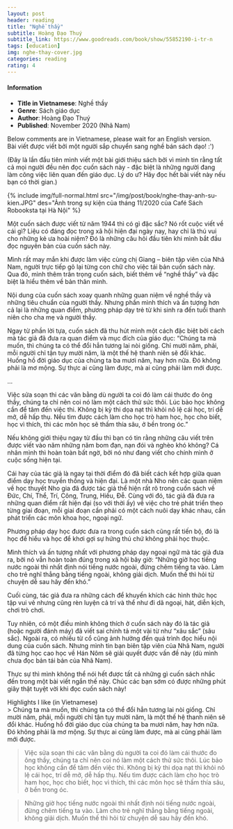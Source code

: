 ```yaml
---
layout: post
header: reading
title: "Nghề thầy"
subtitle: Hoàng Đạo Thuý
subtitle_link: https://www.goodreads.com/book/show/55852190-i-tr-n
tags: [education]
img: nghe-thay-cover.jpg
categories: reading
rating: 4
---
```

<h4 class="post-more">Information</h4>

- **Title in Vietnamese**: Nghề thầy
- **Genre**: Sách giáo dục
- **Author**: Hoàng Đạo Thuý
- **Published**: November 2020 (Nhã Nam)

<div class="alert alert-success" role="alert">
Below comments are in Vietnamese, please wait for an English version.
</div>
Bài viết được viết bởi một người sắp chuyển sang nghề bán sách dạo! :')

(Đây là lần đầu tiên mình viết một bài giới thiệu sách bởi vì mình tin rằng tất cả mọi người đều nên đọc cuốn sách này - đặc biệt là những người đang làm công việc liên quan đến giáo dục. Lý do ư? Hãy đọc hết bài viết này nếu bạn có thời gian.)

{% include img/full-normal.html src="/img/post/book/nghe-thay-anh-su-kien.JPG" des="Ảnh trong sự kiện của tháng 11/2020 của Café Sách Robooksta tại Hà Nội" %}

Một cuốn sách được viết từ năm 1944 thì có gì đặc sắc? Nó rốt cuộc viết về cái gì? Liệu có đáng đọc trong xã hội hiện đại ngày nay, hay chỉ là thú vui cho những kẻ ưa hoài niệm? Đó là những câu hỏi đầu tiên khi mình bắt đầu đọc nguyên bản của cuốn sách này.

Mình rất may mắn khi được làm việc cùng chị Giang – biên tập viên của Nhã Nam, người trực tiếp gõ lại từng con chữ cho việc tái bản cuốn sách này. Qua đó, mình thêm trân trọng cuốn sách, biết thêm về “nghề thầy” và đặc biệt là hiểu thêm về bản thân mình.

Nội dung của cuốn sách xoay quanh những quan niệm về nghề thầy và những tiêu chuẩn của người thầy. Nhưng phần mình thích và ấn tượng hơn cả lại là những quan điểm, phương pháp dạy trẻ từ khi sinh ra đến tuổi thanh niên cho cha mẹ và người thầy.

Ngay từ phần lời tựa, cuốn sách đã thu hút mình một cách đặc biệt bởi cách mà tác giả đã đưa ra quan điểm và mục đích của giáo dục:
“Chúng ta mà muốn, thì chúng ta có thể đổi hẳn tương lai nòi giống. Chỉ mười năm, phải, mỗi người chỉ tận tụy mười năm, là một thế hệ thanh niên sẽ đổi khác. Huống hồ đời giáo dục của chúng ta ba mươi năm, hay hơn nữa. Đó không phải là mơ mộng. Sự thực ai cũng làm được, mà ai cũng phải làm mới được.

…

Việc sửa soạn thi các văn bằng dù người ta coi đó làm cái thước đo ông thầy, chúng ta chỉ nên coi nó làm một cách thử sức thôi. Lúc bảo học không cần để tâm đến việc thi. Không bị kỳ thi dọa nạt thì khỏi nô lệ cái học, trí dễ mở, dễ hấp thụ. Nếu tìm được cách làm cho học trò ham học, học cho biết, học vì thích, thì các môn học sẽ thấm thía sâu, ở bền trong óc.”

Nếu không giới thiệu ngay từ đầu thì bạn có tin rằng những câu viết trên được viết vào năm những năm bom đạn, nạn đói và nghèo khó không? Cá nhân mình thì hoàn toàn bất ngờ, bởi nó như đang viết cho chính mình ở cuộc sống hiện tại.

Cái hay của tác giả là ngay tại thời điểm đó đã biết cách kết hợp giữa quan điểm dạy học truyền thống và hiện đại. Là một nhà Nho nên các quan niệm về học thuyết Nho gia đã được tác giả thể hiện rất rõ trong cuốn sách về Đức, Chí, Thể, Trí, Công, Trung, Hiếu, Đễ. Cùng với đó, tác giả đã đưa ra những quan điểm rất hiện đại (so với thời ấy) về việc cho trẻ phát triển theo từng giai đoạn, mỗi giai đoạn cần phải có một cách nuôi dạy khác nhau, cần phát triển các môn khoa học, ngoại ngữ.

Phương pháp dạy học được đưa ra trong cuốn sách cũng rất tiến bộ, đó là học để hiểu và học để khơi gợi sự hứng thú chứ không phải học thuộc. 

Mình thích và ấn tượng nhất với phương pháp dạy ngoại ngữ mà tác giả đưa ra, bởi nó vẫn hoàn toàn đúng trong xã hội bây giờ: “Những giờ học tiếng nước ngoài thì nhất định nói tiếng nước ngoài, đừng chêm tiếng ta vào. Làm cho trẻ nghĩ thẳng bằng tiếng ngoài, không giải dịch. Muốn thế thì hỏi từ chuyện dễ sau hãy đến khó.”

Cuối cùng, tác giả đưa ra những cách để khuyến khích các hình thức học tập vui vẻ nhưng cũng rèn luyện cả trí và thể như đi dã ngoại, hát, diễn kịch, chơi trò chơi.

Tuy nhiên, có một điều mình không thích ở cuốn sách này đó là tác giả (hoặc người đánh máy) đã viết sai chính tả một vài từ như “xâu sắc” (sâu sắc). Ngoài ra, có nhiều từ cổ cũng ảnh hưởng đến quá trình đọc hiểu nội dung của cuốn sách. Nhưng mình tin bạn biên tập viên của Nhã Nam, người đã từng học cao học về Hán Nôm sẽ giải quyết được vấn đề này (dù mình chưa đọc bản tái bản của Nhã Nam).

Thực sự thì mình không thể nói hết được tất cả những gì cuốn sách nhắc đến trong một bài viết ngắn thế này. Chúc các bạn sớm có được những phút giây thật tuyệt vời khi đọc cuốn sách này!

<div class="tomTat">
<div id="btTomTat" class="collapsed" data-toggle="collapse" href="#ndTomTat"><span>Highlights I like (in Vietnamese)</span></div>
<div id="ndTomTat" markdown="1" class="collapse multi-collapse">
> Chúng ta mà muốn, thì chúng ta có thể đổi hẳn tương lai nòi giống. Chỉ mười năm, phải, mỗi người chỉ tận tụy mười năm, là một thế hệ thanh niên sẽ đổi khác. Huống hồ đời giáo dục của chúng ta ba mươi năm, hay hơn nữa. Đó không phải là mơ mộng. Sự thực ai cũng làm được, mà ai cũng phải làm mới được.

> Việc sửa soạn thi các văn bằng dù người ta coi đó làm cái thước đo ông thầy, chúng ta chỉ nên coi nó làm một cách thử sức thôi. Lúc bảo học không cần để tâm đến việc thi. Không bị kỳ thi dọa nạt thì khỏi nô lệ cái học, trí dễ mở, dễ hấp thụ. Nếu tìm được cách làm cho học trò ham học, học cho biết, học vì thích, thì các môn học sẽ thấm thía sâu, ở bền trong óc.

> Những giờ học tiếng nước ngoài thì nhất định nói tiếng nước ngoài, đừng chêm tiếng ta vào. Làm cho trẻ nghĩ thẳng bằng tiếng ngoài, không giải dịch. Muốn thế thì hỏi từ chuyện dễ sau hãy đến khó.
</div>
</div>